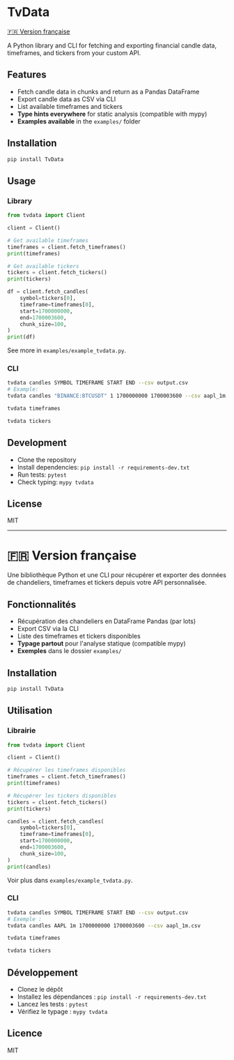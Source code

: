 # TvData

[🇫🇷 Version française](#-version-française)

A Python library and CLI for fetching and exporting financial candle data, timeframes, and tickers from your custom API.

## Features
- Fetch candle data in chunks and return as a Pandas DataFrame
- Export candle data as CSV via CLI
- List available timeframes and tickers
- **Type hints everywhere** for static analysis (compatible with mypy)
- **Examples available** in the `examples/` folder

## Installation

```bash
pip install TvData
```

## Usage

### Library

```python
from tvdata import Client

client = Client()

# Get available timeframes
timeframes = client.fetch_timeframes()
print(timeframes)

# Get available tickers
tickers = client.fetch_tickers()
print(tickers)

df = client.fetch_candles(
    symbol=tickers[0],
    timeframe=timeframes[0],
    start=1700000000,
    end=1700003600,
    chunk_size=100,
)
print(df)
```

See more in `examples/example_tvdata.py`.

### CLI

```bash
tvdata candles SYMBOL TIMEFRAME START END --csv output.csv
# Example:
tvdata candles "BINANCE:BTCUSDT" 1 1700000000 1700003600 --csv aapl_1m.csv

tvdata timeframes

tvdata tickers
```

## Development

- Clone the repository
- Install dependencies: `pip install -r requirements-dev.txt`
- Run tests: `pytest`
- Check typing: `mypy tvdata`

## License

MIT

---

# 🇫🇷 Version française

Une bibliothèque Python et une CLI pour récupérer et exporter des données de chandeliers, timeframes et tickers depuis votre API personnalisée.

## Fonctionnalités
- Récupération des chandeliers en DataFrame Pandas (par lots)
- Export CSV via la CLI
- Liste des timeframes et tickers disponibles
- **Typage partout** pour l'analyse statique (compatible mypy)
- **Exemples** dans le dossier `examples/`

## Installation

```bash
pip install TvData
```

## Utilisation

### Librairie

```python
from tvdata import Client

client = Client()

# Récupérer les timeframes disponibles
timeframes = client.fetch_timeframes()
print(timeframes)

# Récupérer les tickers disponibles
tickers = client.fetch_tickers()
print(tickers)

candles = client.fetch_candles(
    symbol=tickers[0],
    timeframe=timeframes[0],
    start=1700000000,
    end=1700003600,
    chunk_size=100,
)
print(candles)
```

Voir plus dans `examples/example_tvdata.py`.

### CLI

```bash
tvdata candles SYMBOL TIMEFRAME START END --csv output.csv
# Exemple :
tvdata candles AAPL 1m 1700000000 1700003600 --csv aapl_1m.csv

tvdata timeframes

tvdata tickers
```

## Développement

- Clonez le dépôt
- Installez les dépendances : `pip install -r requirements-dev.txt`
- Lancez les tests : `pytest`
- Vérifiez le typage : `mypy tvdata`

## Licence

MIT
